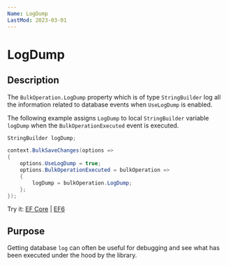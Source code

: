 ```yaml
---
Name: LogDump
LastMod: 2023-03-01
---
```


# LogDump

## Description

The `BulkOperation.LogDump` property which is of type `StringBuilder` log all the information related to database events when `UseLogDump` is enabled.

The following example assigns `LogDump` to local `StringBuilder` variable `logDump` when the `BulkOperationExecuted` event is executed. 

```csharp
StringBuilder logDump;

context.BulkSaveChanges(options =>
{
    options.UseLogDump = true;
    options.BulkOperationExecuted = bulkOperation =>
    {
        logDump = bulkOperation.LogDump;
    };
});
```

Try it: [EF Core](https://dotnetfiddle.net/1a5kbE) | [EF6](https://dotnetfiddle.net/v37ink)  

## Purpose
Getting database `log` can often be useful for debugging and see what has been executed under the hood by the library.
